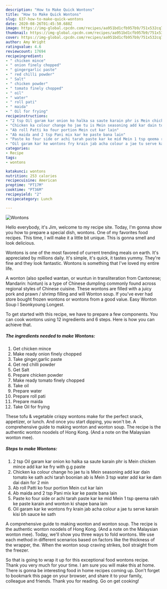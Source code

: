 ```yaml
---
description: "How to Make Quick Wontons"
title: "How to Make Quick Wontons"
slug: 637-how-to-make-quick-wontons
date: 2020-08-26T01:45:50.688Z
image: https://img-global.cpcdn.com/recipes/aa951bd1cfb957b9/751x532cq70/wontons-recipe-main-photo.jpg
thumbnail: https://img-global.cpcdn.com/recipes/aa951bd1cfb957b9/751x532cq70/wontons-recipe-main-photo.jpg
cover: https://img-global.cpcdn.com/recipes/aa951bd1cfb957b9/751x532cq70/wontons-recipe-main-photo.jpg
author: Amy Wright
ratingvalue: 4.6
reviewcount: 17694
recipeingredient:
- " chicken mince"
- " onion finely chopped"
- " gingergarlic paste"
- " red chilli powder"
- " Salt"
- " chicken powder"
- " tomato finely chopped"
- " oil"
- " water"
- " roll pati"
- " maida"
- " Oil for frying"
recipeinstructions:
- "2 tsp Oil garam kar onion ko halka sa saute karain phr is Mein chicken mince add kar ke fry with g.g paste"
- "Chicken ka colour change ho jae tu is Mein seasoning add kar dain tomato ke sath achi tarah boonian ab is Mein 3 tsp water add kar ke dam dai dain for 2 min"
- "Ab roll Patti ko four portion Mein cut kar lain"
- "Ab maida and 2 tsp Pani mix kar ke paste bana lain"
- "Paste ko four side or achi tarah paste kar ke mid Mein 1 tsp qeema rakh ke paste karain and wonton ki shape bana lain"
- "Oil garam kar ke wontons fry krain jab acha colour a jae tu serve karain kisi bh sauce ke sath"
categories:
- Recipe
tags:
- wontons

katakunci: wontons 
nutrition: 253 calories
recipecuisine: American
preptime: "PT17M"
cooktime: "PT36M"
recipeyield: "2"
recipecategory: Lunch

---
```



![Wontons](https://img-global.cpcdn.com/recipes/aa951bd1cfb957b9/751x532cq70/wontons-recipe-main-photo.jpg)

Hello everybody, it's Jim, welcome to my recipe site. Today, I'm gonna show you how to prepare a special dish, wontons. One of my favorites food recipes. This time, I will make it a little bit unique. This is gonna smell and look delicious.

Wontons is one of the most favored of current trending meals on earth. It's appreciated by millions daily. It's simple, it's quick, it tastes yummy. They're fine and they look fantastic. Wontons is something that I've loved my entire life.

A wonton (also spelled wantan, or wuntun in transliteration from Cantonese; Mandarin: húntun) is a type of Chinese dumpling commonly found across regional styles of Chinese cuisine. These wontons are filled with a juicy pork and prawn / shrimp filling and will Wonton soup. If you&#39;ve ever had store bought frozen wontons or wontons from a good value. Easy Wonton Soup l Seonkyoung Longest.


To get started with this recipe, we have to prepare a few components. You can cook wontons using 12 ingredients and 6 steps. Here is how you can achieve that.

<!--inarticleads1-->

##### The ingredients needed to make Wontons:

1. Get  chicken mince
1. Make ready  onion finely chopped
1. Take  ginger,garlic paste
1. Get  red chilli powder
1. Get  Salt
1. Prepare  chicken powder
1. Make ready  tomato finely chopped
1. Take  oil
1. Prepare  water
1. Prepare  roll pati
1. Prepare  maida
1. Take  Oil for frying


These tofu &amp; vegetable crispy wontons make for the perfect snack, appetizer, or lunch. And once you start dipping, you won&#39;t be. A comprehensive guide to making wonton and wonton soup. The recipe is the authentic wonton noodels of Hong Kong. (And a note on the Malaysian wonton mee). 

<!--inarticleads2-->

##### Steps to make Wontons:

1. 2 tsp Oil garam kar onion ko halka sa saute karain phr is Mein chicken mince add kar ke fry with g.g paste
1. Chicken ka colour change ho jae tu is Mein seasoning add kar dain tomato ke sath achi tarah boonian ab is Mein 3 tsp water add kar ke dam dai dain for 2 min
1. Ab roll Patti ko four portion Mein cut kar lain
1. Ab maida and 2 tsp Pani mix kar ke paste bana lain
1. Paste ko four side or achi tarah paste kar ke mid Mein 1 tsp qeema rakh ke paste karain and wonton ki shape bana lain
1. Oil garam kar ke wontons fry krain jab acha colour a jae tu serve karain kisi bh sauce ke sath


A comprehensive guide to making wonton and wonton soup. The recipe is the authentic wonton noodels of Hong Kong. (And a note on the Malaysian wonton mee). Today, we&#39;ll show you three ways to fold wontons. We use each method in different scenarios based on factors like the thickness of the wrapper, the. When the wonton soup craving strikes, boil straight from the freezer. 

So that is going to wrap it up for this exceptional food wontons recipe. Thank you very much for your time. I am sure you will make this at home. There is gonna be interesting food in home recipes coming up. Don't forget to bookmark this page on your browser, and share it to your family, colleague and friends. Thank you for reading. Go on get cooking!
